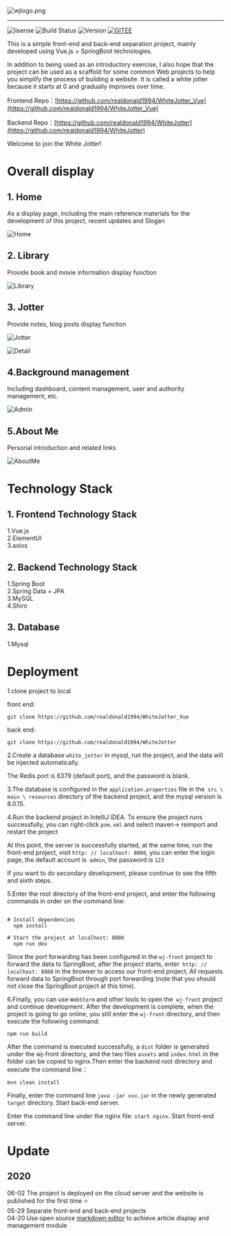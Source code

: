 ![wjlogo.png](https://raw.githubusercontent.com/realdonald1994/blog-resources/master/img/blog.png)

---

![lisense](https://img.shields.io/github/license/Antabot/White-Jotter-Vue)
![Build Status](https://www.travis-ci.org/Antabot/White-Jotter-Vue.svg?branch=master)
![Version](https://img.shields.io/badge/release-v1.0.8-blue)
[![GITEE](https://img.shields.io/badge/Gitee-repo-green)](https://gitee.com/realdonald1994/WhiteJotter_Vue)



This is a simple front-end and back-end separation project, mainly developed using Vue.js + SpringBoot technologies.

In addition to being used as an introductory exercise, I also hope that the project can be used as a scaffold for some common Web projects to help you simplify the process of building a website. It is called a white jotter because it starts at 0 and gradually improves over time.

Frontend Repo：[https://github.com/realdonald1994/WhiteJotter_Vue](https://github.com/realdonald1994/WhiteJotter_Vue)

Backend Repo：[https://github.com/realdonald1994/WhiteJotter](https://github.com/realdonald1994/WhiteJotter)

Welcome to join the White Jotter!



# Overall display

## 1. Home

As a display page, including the main reference materials for the development of this project, recent updates and Slogan

![Home](https://raw.githubusercontent.com/realdonald1994/blog-resources/master/img/wj_front%20-%20Copy.png)

## 2. Library

Provide book and movie information display function

![Library](https://raw.githubusercontent.com/realdonald1994/blog-resources/master/img/library.png)

## 3. Jotter

Provide notes, blog posts display function

![Jotter](https://raw.githubusercontent.com/realdonald1994/blog-resources/master/img/Jotter.png)

![Detail](https://raw.githubusercontent.com/realdonald1994/blog-resources/master/img/jotterdetail.png)

## 4.Background management

Including dashboard, content management, user and authority management, etc.

![Admin](https://raw.githubusercontent.com/realdonald1994/blog-resources/master/img/admin.png)

## 5.About Me

Personal introduction and related links

![AboutMe](https://raw.githubusercontent.com/realdonald1994/blog-resources/master/img/aboutme.png)

# Technology Stack

## 1. Frontend Technology Stack

1.Vue.js  
2.ElementUI  
3.axios

## 2. Backend Technology Stack

1.Spring Boot  
2.Spring Data + JPA  
3.MySQL  
4.Shiro

## 3. Database

1.Mysql

# Deployment

1.clone project to local

front end:

`git clone https://github.com/realdonald1994/WhiteJotter_Vue`

back end:

`git clone https://github.com/realdonald1994/WhiteJotter`

2.Create a database `white_jotter` in mysql, run the project, and the data will be injected automatically.


The Redis port is 6379 (default port), and the password is blank.

3.The database is configured in the `application.properties` file in the` src \ main \ resources` directory of the backend project, and the mysql version is 8.0.15.

4.Run the backend project in IntelliJ IDEA. To ensure the project runs successfully, you can right-click `pom.xml` and select maven-> reimport and restart the project

At this point, the server is successfully started, at the same time, run the front-end project, visit `http: // localhost: 8080`, you can enter the login page, the default account is` admin`, the password is `123`

If you want to do secondary development, please continue to see the fifth and sixth steps.

5.Enter the root directory of the front-end project, and enter the following commands in order on the command line:

```

# Install dependencies
  npm install

# Start the project at localhost: 8080
  npm run dev

```

Since the port forwarding has been configured in the `wj-front` project to forward the data to SpringBoot, after the project starts, enter` http: // localhost: 8080` in the browser to access our front-end project, All requests forward data to SpringBoot through port forwarding (note that you should not close the SpringBoot project at this time).

6.Finally, you can use `WebStorm` and other tools to open the` wj-front` project and continue development. After the development is complete, when the project is going to go online, you still enter the `wj-front` directory, and then execute the following command:

```
npm run build
```

After the command is executed successfully, a `dist` folder is generated under the wj-front directory, and the two files `assets` and `index.html` in the folder can be copied to nginx.Then enter the backend root directory and execute the command line：

```
mvn clean install
```

Finally, enter the command line `java -jar xxx.jar` in the newly generated `target` directory. Start back-end server.

Enter the command line under the nginx file: `start nginx`. Start front-end server.

# Update

## 2020

06-02 The project is deployed on the cloud server and the website is published for the first time :star:  
05-29 Separate front-end and back-end projects  
04-20 Use open source [markdown editor](https://github.com/hinesboy/mavonEditor) to achieve article display and management module
